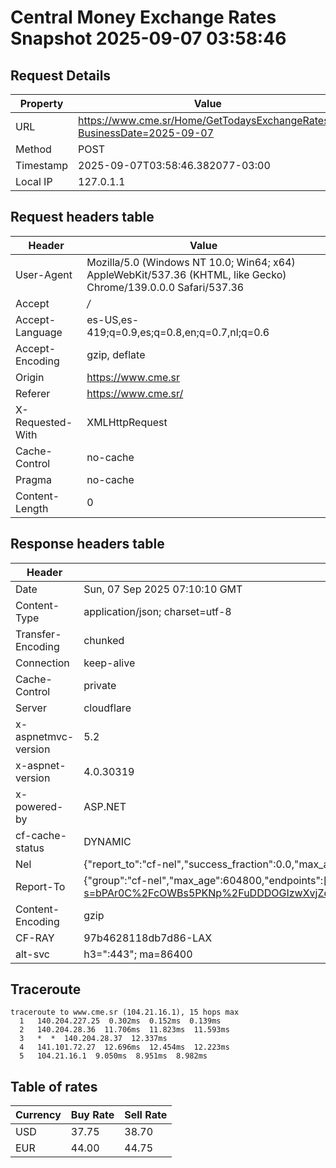 # Central Money Exchange Rates Snapshot 2025-09-07 03:58:46
## Request Details

| Property | Value |
|----------|-------|
| URL | https://www.cme.sr/Home/GetTodaysExchangeRates/?BusinessDate=2025-09-07 |
| Method | POST |
| Timestamp | 2025-09-07T03:58:46.382077-03:00 |
| Local IP | 127.0.1.1 |
    
## Request headers table

| Header | Value |
|--------|-------|
| User-Agent | Mozilla/5.0 (Windows NT 10.0; Win64; x64) AppleWebKit/537.36 (KHTML, like Gecko) Chrome/139.0.0.0 Safari/537.36 |
| Accept | */* |
| Accept-Language | es-US,es-419;q=0.9,es;q=0.8,en;q=0.7,nl;q=0.6 |
| Accept-Encoding | gzip, deflate |
| Origin | https://www.cme.sr |
| Referer | https://www.cme.sr/ |
| X-Requested-With | XMLHttpRequest |
| Cache-Control | no-cache |
| Pragma | no-cache |
| Content-Length | 0 |

    
## Response headers table
| Header | Value |
|--------|-------|
| Date | Sun, 07 Sep 2025 07:10:10 GMT |
| Content-Type | application/json; charset=utf-8 |
| Transfer-Encoding | chunked |
| Connection | keep-alive |
| Cache-Control | private |
| Server | cloudflare |
| x-aspnetmvc-version | 5.2 |
| x-aspnet-version | 4.0.30319 |
| x-powered-by | ASP.NET |
| cf-cache-status | DYNAMIC |
| Nel | {"report_to":"cf-nel","success_fraction":0.0,"max_age":604800} |
| Report-To | {"group":"cf-nel","max_age":604800,"endpoints":[{"url":"https://a.nel.cloudflare.com/report/v4?s=bPAr0C%2FcOWBs5PKNp%2FuDDDOGIzwXvjZqxBQA45ADPVV%2Bem%2B65mgwb4PkAfp8Ubjp47Lnp13VMPUHhCd%2Bh1pPyDknr4ic4rAj1Ms%3D"}]} |
| Content-Encoding | gzip |
| CF-RAY | 97b4628118db7d86-LAX |
| alt-svc | h3=":443"; ma=86400 |

## Traceroute 

```
traceroute to www.cme.sr (104.21.16.1), 15 hops max
  1   140.204.227.25  0.302ms  0.152ms  0.139ms 
  2   140.204.28.36  11.706ms  11.823ms  11.593ms 
  3   *  *  140.204.28.37  12.337ms 
  4   141.101.72.27  12.696ms  12.454ms  12.223ms 
  5   104.21.16.1  9.050ms  8.951ms  8.982ms 

```


## Table of rates

| Currency | Buy Rate | Sell Rate |
|----------|----------|-----------|
| USD | 37.75 | 38.70 |
| EUR | 44.00 | 44.75 |
